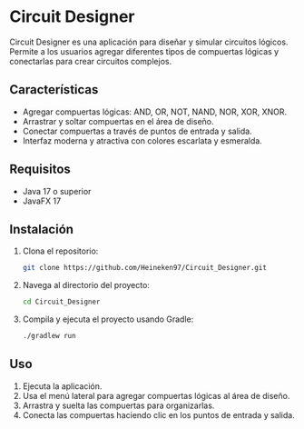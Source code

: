 # Circuit Designer

Circuit Designer es una aplicación para diseñar y simular circuitos lógicos. Permite a los usuarios agregar diferentes tipos de compuertas lógicas y conectarlas para crear circuitos complejos.

## Características

- Agregar compuertas lógicas: AND, OR, NOT, NAND, NOR, XOR, XNOR.
- Arrastrar y soltar compuertas en el área de diseño.
- Conectar compuertas a través de puntos de entrada y salida.
- Interfaz moderna y atractiva con colores escarlata y esmeralda.

## Requisitos

- Java 17 o superior
- JavaFX 17

## Instalación

1. Clona el repositorio:
    ```sh
    git clone https://github.com/Heineken97/Circuit_Designer.git
    ```
2. Navega al directorio del proyecto:
    ```sh
    cd Circuit_Designer
    ```
3. Compila y ejecuta el proyecto usando Gradle:
    ```sh
    ./gradlew run
    ```

## Uso

1. Ejecuta la aplicación.
2. Usa el menú lateral para agregar compuertas lógicas al área de diseño.
3. Arrastra y suelta las compuertas para organizarlas.
4. Conecta las compuertas haciendo clic en los puntos de entrada y salida.


